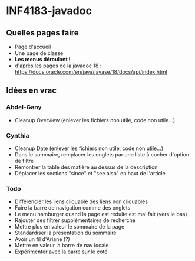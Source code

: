 # INF4183-javadoc
## Quelles pages faire
- Page d'accueil
- Une page de classe 
- **Les menus déroulant !**
- d'après les pages de la javadoc 18 : https://docs.oracle.com/en/java/javase/18/docs/api/index.html

## Idées en vrac
### Abdel-Gany
- Cleanup Overview (enlever les fichiers non utile, code non utile...)

### Cynthia
- Cleanup Date (enlever les fichiers non utile, code non utile...)
- Dans le sommaire, remplacer les onglets par une liste à cocher d'option de filtre
- Remontrer la table des matière au dessus de la description
- Déplacer les sections "since" et "see also" en haut de l'article


### Todo
- Différencier les liens cliquable des liens non cliquables
- Faire la barre de navigation comme des onglets
- Le menu hamburger quand la page est réduite est mal fait (vers le bas)
- Rajouter des filtrer supplémentaires de recherche
- Mettre plus en valeur le sommaire de la page
- Standardiser la présentation du sommaire
- Avoir un fil d'Ariane (?)
- Mettre en valeur la barre de nav locale
- Expérimenter avec la barre sur le coté
